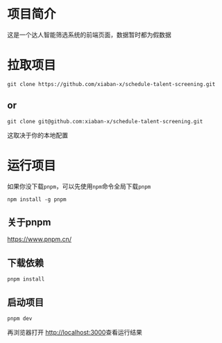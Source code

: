 # 项目简介
这是一个达人智能筛选系统的前端页面，数据暂时都为假数据

# 拉取项目
```shell
git clone https://github.com/xiaban-x/schedule-talent-screening.git
```
##  or
```shell
git clone git@github.com:xiaban-x/schedule-talent-screening.git
```
这取决于你的本地配置
# 运行项目
如果你没下载`pnpm`，可以先使用`npm`命令全局下载`pnpm`
```shell
npm install -g pnpm
```
## 关于pnpm
https://www.pnpm.cn/

## 下载依赖
```shell
pnpm install
```

## 启动项目
```shell
pnpm dev
```



再浏览器打开 [http://localhost:3000](http://localhost:3000)查看运行结果